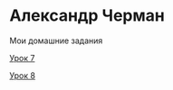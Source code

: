 # Александр Черман
Мои домашние задания 

[Урок 7](https://alexcherman.github.io/lesson_7/ "Верстка первого макета")

[Урок 8](https://alexcherman.github.io/lesson_8/ "Первая верстка на Bootstrap")
